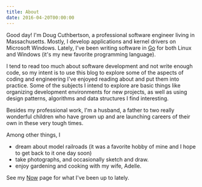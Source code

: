 ```yaml
---
title: About
date: 2016-04-20T00:00:00
---
```


Good day! I'm Doug Cuthbertson, a professional software engineer living in Massachusetts. Mostly, I develop applications and kernel drivers on Microsoft Windows. Lately, I've been writing software in [Go](https://golang.org/) for both Linux and Windows (it's my new favorite programming language).
<!--more-->

I tend to read too much about software development and not write enough code, so my intent is to use this blog to explore some of the aspects of coding and engineering I've enjoyed reading about and put them into practice. Some of the subjects I intend to explore are basic things like organizing development environments for new projects, as well as using design patterns, algorithms and data structures I find interesting.

Besides my professional work, I'm a husband, a father to two really wonderful children who have grown up and are launching careers of their own in these very tough times.

Among other things, I

- dream about model railroads (it was a favorite hobby of mine and I hope to get back to it one day soon)
- take photographs, and occasionally sketch and draw.
- enjoy gardening and cooking with my wife, Adelle.

See my [Now](/now/) page for what I've been up to lately.
